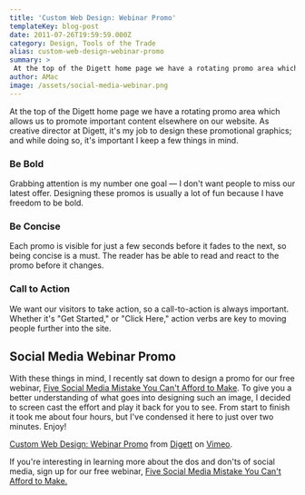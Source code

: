 ```yaml
---
title: 'Custom Web Design: Webinar Promo'
templateKey: blog-post
date: 2011-07-26T19:59:59.000Z
category: Design, Tools of the Trade
alias: custom-web-design-webinar-promo
summary: > 
 At the top of the Digett home page we have a rotating promo area which allows us to promote important content elsewhere on our website. As creative director at Digett, it's my job to design these promotional graphics; and while doing so, it's important I keep a few things in mind.
author: AMac
image: /assets/social-media-webinar.png
---
```


At the top of the Digett home page we have a rotating promo area which allows us to promote important content elsewhere on our website. As creative director at Digett, it's my job to design these promotional graphics; and while doing so, it's important I keep a few things in mind.

### Be Bold

Grabbing attention is my number one goal — I don't want people to miss our latest offer. Designing these promos is usually a lot of fun because I have freedom to be bold.

### Be Concise

Each promo is visible for just a few seconds before it fades to the next, so being concise is a must. The reader has be able to read and react to the promo before it changes.

### Call to Action

We want our visitors to take action, so a call-to-action is always important. Whether it's "Get Started," or "Click Here," action verbs are key to moving people further into the site.

Social Media Webinar Promo
--------------------------

With these things in mind, I recently sat down to design a promo for our free webinar, [Five Social Media Mistake You Can't Afford to Make](/webinar). To give you a better understanding of what goes into designing such an image, I decided to screen cast the effort and play it back for you to see. From start to finish it took me about four hours, but I've condensed it here to just over two minutes. Enjoy!

[Custom Web Design: Webinar Promo](https://vimeo.com/26886806) from [Digett](https://vimeo.com/digett) on [Vimeo](https://vimeo.com).

If you're interesting in learning more about the dos and don'ts of social media, sign up for our free webinar, [Five Social Media Mistake You Can't Afford to Make.](/webinar)